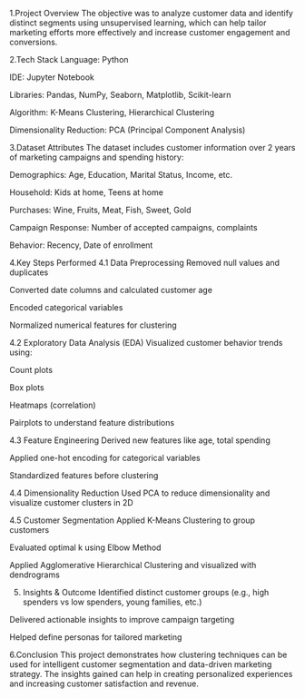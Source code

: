 1.Project Overview
The objective was to analyze customer data and identify distinct segments using unsupervised learning, which can help tailor marketing efforts more effectively and increase customer engagement and conversions.

2.Tech Stack
Language: Python

IDE: Jupyter Notebook

Libraries: Pandas, NumPy, Seaborn, Matplotlib, Scikit-learn

Algorithm: K-Means Clustering, Hierarchical Clustering

Dimensionality Reduction: PCA (Principal Component Analysis)

3.Dataset Attributes
The dataset includes customer information over 2 years of marketing campaigns and spending history:

Demographics: Age, Education, Marital Status, Income, etc.

Household: Kids at home, Teens at home

Purchases: Wine, Fruits, Meat, Fish, Sweet, Gold

Campaign Response: Number of accepted campaigns, complaints

Behavior: Recency, Date of enrollment

4.Key Steps Performed
4.1 Data Preprocessing
Removed null values and duplicates

Converted date columns and calculated customer age

Encoded categorical variables

Normalized numerical features for clustering

4.2 Exploratory Data Analysis (EDA)
Visualized customer behavior trends using:

Count plots

Box plots

Heatmaps (correlation)

Pairplots to understand feature distributions

4.3 Feature Engineering
Derived new features like age, total spending

Applied one-hot encoding for categorical variables

Standardized features before clustering

4.4 Dimensionality Reduction
Used PCA to reduce dimensionality and visualize customer clusters in 2D

4.5 Customer Segmentation
Applied K-Means Clustering to group customers

Evaluated optimal k using Elbow Method

Applied Agglomerative Hierarchical Clustering and visualized with dendrograms

5. Insights & Outcome
Identified distinct customer groups (e.g., high spenders vs low spenders, young families, etc.)

Delivered actionable insights to improve campaign targeting

Helped define personas for tailored marketing

6.Conclusion
This project demonstrates how clustering techniques can be used for intelligent customer segmentation and data-driven marketing strategy. The insights gained can help in creating personalized experiences and increasing customer satisfaction and revenue.


